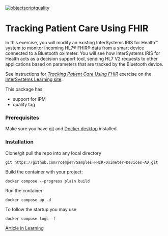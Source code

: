 [![objectscriptquality](https://github.com/rcemper/Tracking-Patient-Care-Using-FHIR/actions/workflows/objectscript-quality.yml/badge.svg)](https://github.com/rcemper/Tracking-Patient-Care-Using-FHIR/actions/workflows/objectscript-quality.yml)

# Tracking Patient Care Using FHIR

In this exercise, you will modify an existing InterSystems IRIS for Health™ system to monitor incoming HL7® FHIR® data from a smart device connected to a Bluetooth oximeter. You will see how InterSystems IRIS for Health acts as a decision support tool, sending HL7 V2 requests to other applications based on parameters that are tracked by the Bluetooth device.

See instructions for *[Tracking Patient Care Using FHIR](https://learning.intersystems.com/course/view.php?name=FHIROximeter)* exercise on the [InterSystems Learning site](https://learning.intersystems.com/).

This package has   
- support for IPM  
- quality tag  
  
### Prerequisites    
Make sure you have [git](https://git-scm.com/book/en/v2/Getting-Started-Installing-Git) and [Docker desktop](https://www.docker.com/products/docker-desktop) installed.    
### Installation   
Clone/git pull the repo into any local directory  

````    
git https://github.com/rcemper/Samples-FHIR-Oximeter-Devices-AD.git
````    
   
Build the container with your project:     

````
docker compose --progress plain build
````

Run the container     

 ````
docker compose up -d
````
To follow the startup you may use     

````
docker compose logs -f 
````
[Article in Learning](https://learning.intersystems.com/course/view.php?name=FHIROximeter)

